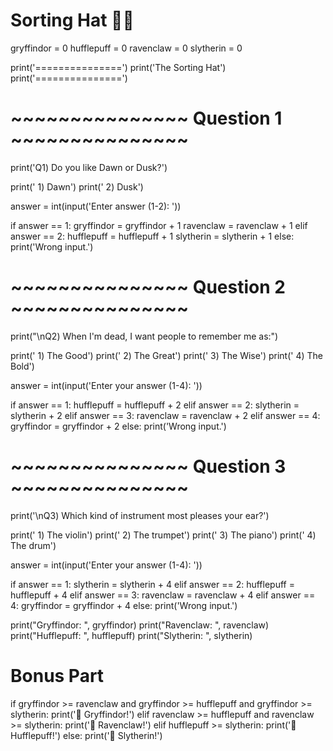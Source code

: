 # Sorting Hat 🧙‍♂️

gryffindor = 0
hufflepuff = 0
ravenclaw = 0
slytherin = 0

print('===============')
print('The Sorting Hat') 
print('===============')

# ~~~~~~~~~~~~~~~ Question 1 ~~~~~~~~~~~~~~~

print('Q1) Do you like Dawn or Dusk?')

print('  1) Dawn')
print('  2) Dusk')

answer = int(input('Enter answer (1-2): '))

if answer == 1:
  gryffindor = gryffindor + 1
  ravenclaw = ravenclaw + 1
elif answer == 2:
  hufflepuff = hufflepuff + 1
  slytherin = slytherin + 1
else:
  print('Wrong input.')

# ~~~~~~~~~~~~~~~ Question 2 ~~~~~~~~~~~~~~~

print("\nQ2) When I'm dead, I want people to remember me as:")

print('  1) The Good')
print('  2) The Great')
print('  3) The Wise')
print('  4) The Bold')

answer = int(input('Enter your answer (1-4): '))

if answer == 1:
  hufflepuff = hufflepuff + 2
elif answer == 2:
  slytherin = slytherin + 2
elif answer == 3:
  ravenclaw = ravenclaw + 2
elif answer == 4:
  gryffindor = gryffindor + 2
else:
  print('Wrong input.')

# ~~~~~~~~~~~~~~~ Question 3 ~~~~~~~~~~~~~~~

print('\nQ3) Which kind of instrument most pleases your ear?')

print('  1) The violin')
print('  2) The trumpet')
print('  3) The piano')
print('  4) The drum')

answer = int(input('Enter your answer (1-4): '))

if answer == 1:
  slytherin = slytherin + 4
elif answer == 2:
  hufflepuff = hufflepuff + 4
elif answer == 3:
  ravenclaw = ravenclaw + 4
elif answer == 4:
  gryffindor = gryffindor + 4
else:
  print('Wrong input.')
  
print("Gryffindor: ", gryffindor)
print("Ravenclaw: ", ravenclaw)
print("Hufflepuff: ", hufflepuff)
print("Slytherin: ", slytherin)

# Bonus Part

if gryffindor >= ravenclaw and gryffindor >= hufflepuff and gryffindor >= slytherin:
  print('🦁 Gryffindor!')
elif ravenclaw >= hufflepuff and ravenclaw >= slytherin:
  print('🦅 Ravenclaw!')
elif hufflepuff >= slytherin:
  print('🦡 Hufflepuff!')
else:
  print('🐍 Slytherin!')
